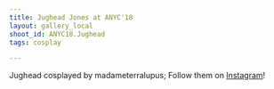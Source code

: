 ```yaml
---
title: Jughead Jones at ANYC'18
layout: gallery_local
shoot_id: ANYC18.Jughead
tags: cosplay

---
```


Jughead cosplayed by madameterralupus; Follow them on [Instagram](https://www.instagram.com/madameterralupus)!

